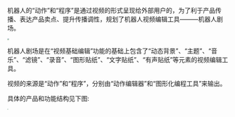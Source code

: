 机器人的“动作”和“程序”是通过视频的形式呈现给外部用户的，为了利于产品传播、表达产品卖点、提升传播调性，规划了机器人视频编辑工具———机器人剧场。

<img src="/Users/chenwxiong/Documents/GitHub/chenwxiong.github.io/assets/RobotTheather.png" style="zoom:25%;" />

机器人剧场是在“视频基础编辑”功能的基础上包含了“动态背景”、“主题”、“音乐”、“滤镜”、“录音”、“图形贴纸”、“文字贴纸”、“有声贴纸”等元素的视频编辑工具。  

视频的来源是“动作”和“程序”，分别由“动作编辑器”和“图形化编程工具”来输出。

具体的产品和功能结构见下图:

<img src="/Users/chenwxiong/Documents/GitHub/chenwxiong.github.io/assets/VideoEditorFeatureScope.png" style="zoom:10%;" />